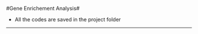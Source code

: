 #Gene Enrichement Analysis#

* All the codes are saved in the project folder
----------------------------------
